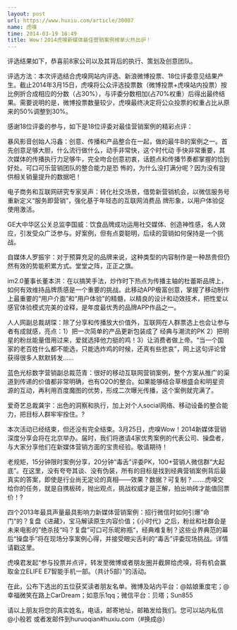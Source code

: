 ```yaml
---
layout: post
url: https://www.huxiu.com/article/30087
name: 虎嗅
time: 2014-03-19 16:49
title: Wow！2014虎嗅新媒体最佳营销案例榜单火热出炉！
---
```

评选结果如下，恭喜前8家公司以及其背后的执行、策划及创意团队。

评选方法：本次评选结合虎嗅网站内评选、新浪微博投票、18位评委意见结果产生。截止2014年3月15日，虎嗅将公众评选投票数（微博投票+虎嗅站内投票）按比例折合成相应的分数（占30%），与评委分数相加(占70%权重）后得出最终结果。需要说明的是，微博投票数量较少，虎嗅最终决定将公众投票的权重占比从原来的50%调整到30%。

感谢18位评委的参与，如下是18位评委对最佳营销案例的精彩点评：

暴风影音创始人冯鑫：创意、传播和产品整合在一起，做的最牛B的案例之一。首先创意足够大胆，什么流行做什么，动手非常快，这个时代动 手快非常重要，其次媒体的传播执行力足够牛，完全吻合创意初衷，话题点和传播节奏都掌握的恰到好处。可口可乐营销团队的整合能力是恐 怖的，为什么没打满分呢？因为没有提供相关销量提升的数据吧！

电子商务和互联网研究专家吴声：转化社交场景，借势新营销机会，以微信服务号重新定义“服务即营销”，强化基于年轻态的互联网消费品 牌形象，以用户体验促使用激活。

GE大中华区公关总监李国威：饮食品牌成功运用社交媒体、创造神性感，名人效应，引发受众广泛参与。好案例，但有点耍聪明，后续的营销如何保持是一个挑战。

自媒体人罗振宇：对于预算充足的品牌来说，这种类型的内容制作是一种昂贵但仍然有效的势能积累方式。堂堂之阵，正正之旗。

im2.0董事长董本洪：在以搞笑手法，炒作时下热点为传播主轴的杜蕾斯品牌上，如何有效维持品牌质感是一个重要的挑战。此移动APP极富创意，掌握了移动制作上最重要的“用户介面”和“用户体验”的精髓，以精良的设计和动效技术，把性爱以感官体验模式完美的诠释，是年度最优秀的品牌APP作品之一。

人人网副总裁胡琛：除了分享和传播放大价值外，互联网在人群票选上也会让参与者有成就感，亮点：1）把一次简单的产品更新包装成了 经典与潮流的PK 2）把明星的粉丝能量借用过来，爱就选择他力挺的鸡！3）让消费者做上帝。“当一个国家的老百姓什么都不能选，只能选炸鸡的时候，还真有些悲哀”，网上这句评论曾获得很多人默默转发......

蓝色光标数字营销副总裁范青：很好的移动互联网营销案例，整个方案从推广的渠道到传递的价值都非常明确，也有O2O的整合。如果能够结合草根盛会和明星资源的互动，再利用百度魔图的优势，形成二次曝光传播，这个案例就完满了。

爱奇艺总裁龚宇：出色的洞察和执行，加上对个人social网络、移动设备的整合能力，把目标人群牢牢拴住。?

本次活动已经结束，但还没有完全结束。3月25日，虎嗅Wow！2014新媒体营销深度分享会将在北京举办。届时，我们将邀请4家优秀案例的代表公司、操盘者，与大家分享他们在新媒体营销方面的宝贵经验。敬请期待！

老规矩，15分钟限时案例分享，20分钟“毒舌”评委PK，100+营销人微信群“大起底”。在这里，没有夸夸其谈、没有伪装，所有的目标是找到经典营销案例背后最真实的答案，即使是行业尚无定论的真相——效果？数据？可复制？…....虎嗅交给你的任务，就是自携板砖，抛出观点，挑战权威才是正解，拍出响砖才能值回票价！?

四个2013年最具声量最具影响力新媒体营销案例：招行微信时如何引爆”命门“的？复盘《进藏》，宝马解读原生内容价值；《小时代》之后，粉丝和社群会是未来电影的”绝杀技“吗？复盘”可口可乐昵称瓶“，经典难复制？这些业界典范的幕后“操盘手”将在现场分享案例心得，并接受眼尖舌利的“毒舌”评委现场挑战。详情请戳这里。

虎嗅君发起“参与投票并点评，转发至微博或者朋友圈并截屏给虎嗅，将有机会赢取金立ELIFE E7智能手机一部。（共计5部）”的活动。

在此，公布下选出的五位获奖读者朋友名单。微博及站内平台：@姑娘重度宅；@幸福微笑在路上CarDream；如意乐1qq；微信平台：贝塔；Sun855

请以上朋友将您的真实姓名，电话，邮寄地址，邮箱发给我们。您可以站内私信 @小般若 或者发邮件到huruoqian#huxiu.com（#换成@）


